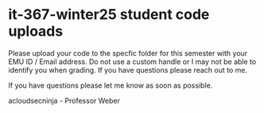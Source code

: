# it-367-winter25 student code uploads

Please upload your code to the specfic folder for this semester with your EMU ID / Email address. Do not use a custom handle or I may not be able to identify you when grading. If you have questions please reach out to me.

If you have questions please let me know as soon as possible.

acloudsecninja - Professor Weber
